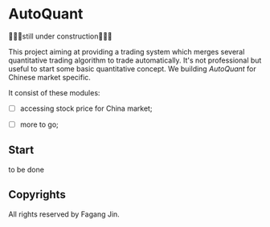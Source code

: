 # AutoQuant

🚧🚧🚧still under construction🚧🚧🚧

This project aiming at providing a trading system which merges several quantitative trading algorithm to trade automatically. It's not professional but useful to start some basic quantitative concept. We building *AutoQuant* for Chinese market specific.

It consist of these modules:

- [ ] accessing stock price for China market;
- [ ] more to go;



## Start

to be done



## Copyrights

All rights reserved by Fagang Jin.